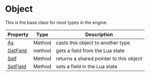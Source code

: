 # Object

This is the base class for most types in the engine.

| Property | Type | Description |
|-|-|-|
| [As](Object_As.md) | Method | casts this object to another type |
| [GetField](Object_GetField.md) | method | gets a field from the Lua state |
| [Self](Object_Self.md) | Method | returns a shared pointer to this object |
| [SetField](Object_SetField) | Method | sets a field in the Lua state |
